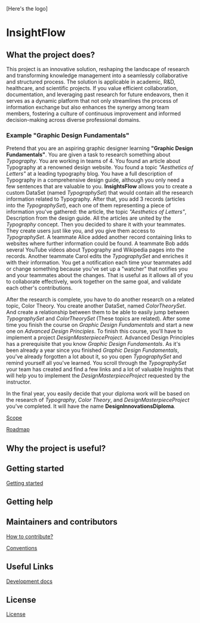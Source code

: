 
[Here's the logo]

# InsightFlow

## What the project does?

This project is an innovative solution, reshaping the landscape of research and transforming knowledge management into a seamlessly collaborative and structured process. The solution is applicable in academic, R&D, healthcare, and scientific projects. If you value efficient collaboration, documentation, and leveraging past research for future endeavors, then it serves as a dynamic platform that not only streamlines the process of information exchange but also enhances the synergy among team members, fostering a culture of continuous improvement and informed decision-making across diverse professional domains.

### Example "Graphic Design Fundamentals"

Pretend that you are an aspiring graphic designer learning **"Graphic Design Fundamentals"**. You are given a task to research something about *Typography*. You are working in teams of 4. You found an article about Typography at a renowned design website. You found a topic *"Aesthetics of Letters"* at a leading typography blog. You have a full description of Typography in a comprehensive design guide, although you only need a few sentences that are valuable to you. **InsightsFlow** allows you to create a custom DataSet (named *TypographySet*) that would contain all the research information related to Typography. After that, you add 3 records (articles into the *TypographySet*), each one of them representing a piece of information you've gathered: the article, the topic *"Aesthetics of Letters"*, Description from the design guide. All the articles are united by the *Typography* concept. Then you decided to share it with your teammates. They create users just like you, and you give them access to *TypographySet*. A teammate Alice added another record containing links to websites where further information could be found. A teammate Bob adds several YouTube videos about Typography and Wikipedia pages into the records. Another teammate Carol edits the *TypographySet* and enriches it with their information.
You get a notification each time your teammates add or change something because you've set up a "watcher" that notifies you and your teammates about the changes. That is useful as it allows all of you to collaborate effectively, work together on the same goal, and validate each other's contributions.

After the research is complete, you have to do another research on a related topic, Color Theory. You create another DataSet, named *ColorTheorySet*. And create a relationship between them to be able to easily jump between *TypographySet* and *ColorTheorySet* (These topics are related).
After some time you finish the course on *Graphic Design Fundamentals* and start a new one on *Advanced Design Principles*. To finish this course, you'll have to implement a project *DesignMasterpieceProject*. Advanced Design Principles has a prerequisite that you know *Graphic Design Fundamentals*. As it's been already a year since you finished *Graphic Design Fundamentals*, you've already forgotten a lot about it, so you open *TypographySet* and remind yourself all you've learned. You scroll through the *TypographySet* your team has created and find a few links and a lot of valuable Insights that will help you to implement the *DesignMasterpieceProject* requested by the instructor.

In the final year, you easily decide that your diploma work will be based on the research of *Typography*, *Color Theory*, and *DesignMasterpieceProject* you've completed. It will have the name **DesignInnovationsDiploma**.

[Scope](SCOPE.md)

[Roadmap](ROADMAP.md)

## Why the project is useful?

## Getting started

[Getting started](GettingStarted.md)

## Getting help

## Maintainers and contributors

[How to contribute?](CONTRIBUTING.md)

[Conventions](CONVENTIONS.md)

## Useful Links

[Development docs](UsefulLinks.md)

## License

[License](LICENSE.md)
